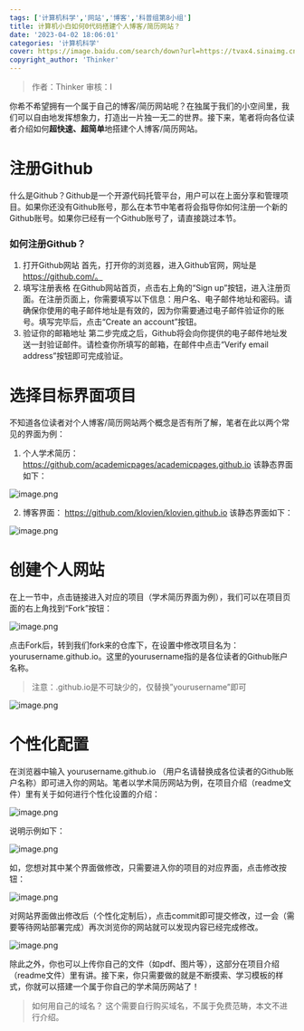 ```yaml
---
tags: ['计算机科学','网站','博客','科普组第8小组']
title: 计算机小白如何0代码搭建个人博客/简历网站？
date: '2023-04-02 18:06:01'
categories: '计算机科学'
cover: https://image.baidu.com/search/down?url=https://tvax4.sinaimg.cn/large/006UcwnJly1hclfaa3n1zj312w0qwazt.jpg
copyright_author: 'Thinker'
---
```


> 作者：Thinker
审核：I

你希不希望拥有一个属于自己的博客/简历网站呢？在独属于我们的小空间里，我们可以自由地发挥想象力，打造出一片独一无二的世界。接下来，笔者将向各位读者介绍如何**超快速、超简单**地搭建个人博客/简历网站。

#	注册Github

什么是Github？Github是一个开源代码托管平台，用户可以在上面分享和管理项目。如果你还没有Github账号，那么在本节中笔者将会指导你如何注册一个新的Github账号。如果你已经有一个Github账号了，请直接跳过本节。

### 如何注册Github？
1. 打开Github网站
首先，打开你的浏览器，进入Github官网，网址是 https://github.com/。
2. 填写注册表格
在Github网站首页，点击右上角的“Sign up”按钮，进入注册页面。在注册页面上，你需要填写以下信息：用户名、电子邮件地址和密码。请确保你使用的电子邮件地址是有效的，因为你需要通过电子邮件验证你的账号。填写完毕后，点击“Create an account”按钮。
3. 验证你的邮箱地址
第二步完成之后，Github将会向你提供的电子邮件地址发送一封验证邮件。请检查你所填写的邮箱，在邮件中点击“Verify email address”按钮即可完成验证。

#	选择目标界面项目
不知道各位读者对个人博客/简历网站两个概念是否有所了解，笔者在此以两个常见的界面为例：
1. 个人学术简历：
https://github.com/academicpages/academicpages.github.io
该静态界面如下：

<img src="https://image.baidu.com/search/down?url=https://tvax1.sinaimg.cn/large/006UcwnJly1hclbhh59q2j30o00d97at.jpg" alt="image.png" title="image.png" />

2. 博客界面：
https://github.com/klovien/klovien.github.io
该静态界面如下：

<img src="https://image.baidu.com/search/down?url=https://tvax4.sinaimg.cn/large/006UcwnJly1hclbma2bjgj30o00bsdki.jpg" alt="image.png" title="image.png" />

# 创建个人网站
在上一节中，点击链接进入对应的项目（学术简历界面为例），我们可以在项目页面的右上角找到“Fork”按钮：

<img src="https://image.baidu.com/search/down?url=https://tvax3.sinaimg.cn/large/006UcwnJly1hclbohkecrj30o00ccjwm.jpg" alt="image.png" title="image.png" />

点击Fork后，转到我们fork来的仓库下，在设置中修改项目名为：yourusername.github.io。这里的yourusername指的是各位读者的Github账户名称。

> 注意：.github.io是不可缺少的，仅替换”yourusername”即可

<img src="https://image.baidu.com/search/down?url=https://tvax2.sinaimg.cn/large/006UcwnJly1hclbrtt4ugj30o00f0q7y.jpg" alt="image.png" title="image.png" />

# 个性化配置

在浏览器中输入 yourusername.github.io （用户名请替换成各位读者的Github账户名称）即可进入你的网站。笔者以学术简历网站为例，在项目介绍（readme文件）里有关于如何进行个性化设置的介绍：

<img src="https://image.baidu.com/search/down?url=https://tvax2.sinaimg.cn/large/006UcwnJly1hclbytpyspj30o10abn3u.jpg" alt="image.png" title="image.png" />

说明示例如下：

<img src="https://image.baidu.com/search/down?url=https://tvax1.sinaimg.cn/large/006UcwnJly1hclbzf0xphj30o10j10yo.jpg" alt="image.png" title="image.png" />

如，您想对其中某个界面做修改，只需要进入你的项目的对应界面，点击修改按钮：

<img src="https://image.baidu.com/search/down?url=https://tvax4.sinaimg.cn/large/006UcwnJly1hclc0hlk7wj30o10brn3k.jpg" alt="image.png" title="image.png" />

对网站界面做出修改后（个性化定制后），点击commit即可提交修改，过一会（需要等待网站部署完成）再次浏览你的网站就可以发现内容已经完成修改。

<img src="https://image.baidu.com/search/down?url=https://tvax2.sinaimg.cn/large/006UcwnJly1hclc1r4kx6j30o10iuaf9.jpg" alt="image.png" title="image.png" />

除此之外，你也可以上传你自己的文件（如pdf、图片等），这部分在项目介绍（readme文件）里有讲。接下来，你只需要做的就是不断摸索、学习模板的样式，你就可以搭建一个属于你自己的学术简历网站了！

> 如何用自己的域名？
这个需要自行购买域名，不属于免费范畴，本文不进行介绍。


